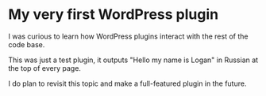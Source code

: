 # My very first WordPress plugin

I was curious to learn how WordPress plugins interact with the rest of the code base.

This was just a test plugin, it outputs "Hello my name is Logan" in Russian at the top of every page. 

I do plan to revisit this topic and make a full-featured plugin in the future.


